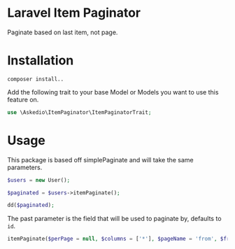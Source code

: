 # Laravel Item Paginator
Paginate based on last item, not page.

# Installation

~~~
composer install..
~~~

Add the following trait to your base Model or Models you want to use this feature on.

```php
use \Askedio\ItemPaginator\ItemPaginatorTrait;
```


# Usage
This package is based off simplePaginate and will take the same parameters.
```php
$users = new User();

$paginated = $users->itemPaginate();

dd($paginated);
```

The past parameter is the field that will be used to paginate by, defaults to `id`.

```php
itemPaginate($perPage = null, $columns = ['*'], $pageName = 'from', $from = 0, $field = 'id')
```